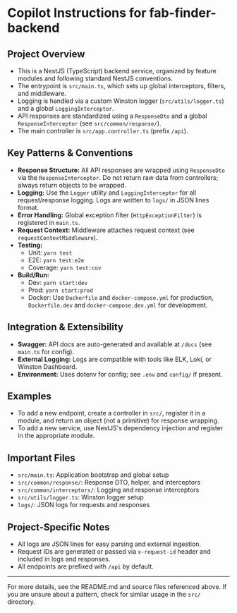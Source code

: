 # Copilot Instructions for fab-finder-backend

## Project Overview

- This is a NestJS (TypeScript) backend service, organized by feature modules and following standard NestJS conventions.
- The entrypoint is `src/main.ts`, which sets up global interceptors, filters, and middleware.
- Logging is handled via a custom Winston logger (`src/utils/logger.ts`) and a global `LoggingInterceptor`.
- API responses are standardized using a `ResponseDto` and a global `ResponseInterceptor` (see `src/common/response/`).
- The main controller is `src/app.controller.ts` (prefix `/api`).

## Key Patterns & Conventions

- **Response Structure:** All API responses are wrapped using `ResponseDto` via the `ResponseInterceptor`. Do not return raw data from controllers; always return objects to be wrapped.
- **Logging:** Use the `Logger` utility and `LoggingInterceptor` for all request/response logging. Logs are written to `logs/` in JSON lines format.
- **Error Handling:** Global exception filter (`HttpExceptionFilter`) is registered in `main.ts`.
- **Request Context:** Middleware attaches request context (see `requestContextMiddleware`).
- **Testing:**
  - Unit: `yarn test`
  - E2E: `yarn test:e2e`
  - Coverage: `yarn test:cov`
- **Build/Run:**
  - Dev: `yarn start:dev`
  - Prod: `yarn start:prod`
  - Docker: Use `Dockerfile` and `docker-compose.yml` for production, `Dockerfile.dev` and `docker-compose.dev.yml` for development.

## Integration & Extensibility

- **Swagger:** API docs are auto-generated and available at `/docs` (see `main.ts` for config).
- **External Logging:** Logs are compatible with tools like ELK, Loki, or Winston Dashboard.
- **Environment:** Uses dotenv for config; see `.env` and `config/` if present.

## Examples

- To add a new endpoint, create a controller in `src/`, register it in a module, and return an object (not a primitive) for response wrapping.
- To add a new service, use NestJS's dependency injection and register in the appropriate module.

## Important Files

- `src/main.ts`: Application bootstrap and global setup
- `src/common/response/`: Response DTO, helper, and interceptors
- `src/common/interceptors/`: Logging and response interceptors
- `src/utils/logger.ts`: Winston logger setup
- `logs/`: JSON logs for requests and responses

## Project-Specific Notes

- All logs are JSON lines for easy parsing and external ingestion.
- Request IDs are generated or passed via `x-request-id` header and included in logs and responses.
- All endpoints are prefixed with `/api` by default.

---

For more details, see the README.md and source files referenced above. If you are unsure about a pattern, check for similar usage in the `src/` directory.
